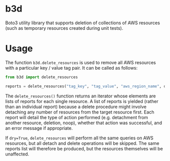 # b3d
Boto3 utility library that supports deletion of collections of AWS resources (such as temporary resources created during unit tests).

# Usage

The function `b3d.delete_resources` is used to remove all AWS resources with a particular key / value tag
pair. It can be called as follows: 

```python
from b3d import delete_resources

reports = delete_resources("tag_key", "tag_value", "aws_region_name", dry=False)
```

The `delete_resources()` function returns an iterator whose elements are lists of reports for each single resource.
A list of reports is yielded (rather than an individual report) because a delete procedure might involve detaching 
any number of resources from the target resource first. Each report will detail the type of action performed (e.g. 
detachment from another resource, deletion, noop), whether that action was successful, and an error message if 
appropriate.

If `dry=True`, `delete_resources` will perform all the same queries on AWS resources, but all detach and delete 
operations will be skipped. The same reports list will therefore be produced, but the resources themselves will be 
unaffected.
